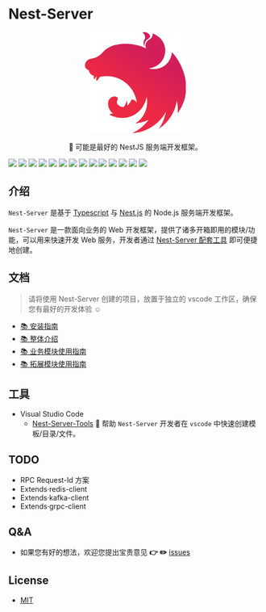 # Nest-Server

<p align="center">
  <a href="http://nestjs.com/" target="blank"><img src="public/images/icon.png" alt="Nest Logo" /></a>
</p>
  
<p align="center">
  🚀 可能是最好的 NestJS 服务端开发框架。
</p>

[![](https://img.shields.io/badge/npm-typescript-9cf?style=flat-square)](https://www.npmjs.org/package/typescript)
[![](https://img.shields.io/badge/npm-ts--node-9cf?style=flat-square)](https://www.npmjs.org/package/ts-node)
[![](https://img.shields.io/badge/npm-@nestjs/core-blue?style=flat-square)](https://www.npmjs.org/package/@nestjs/core)
[![](https://img.shields.io/badge/npm-@nestjs/common-blue?style=flat-square)](https://www.npmjs.org/package/@nestjs/common)
[![](https://img.shields.io/badge/npm-@nestjs/swagger-blue?style=flat-square)](https://www.npmjs.org/package/@nestjs/swagger)
[![](https://img.shields.io/badge/npm-class--transformer-orange?style=flat-square)](https://www.npmjs.org/package/class-transformer)
[![](https://img.shields.io/badge/npm-class--validator-orange?style=flat-square)](https://www.npmjs.org/package/class-validator)
[![](https://img.shields.io/badge/npm-reflect--metadata-orange?style=flat-square)](https://www.npmjs.org/package/reflect-metadata)
[![](https://img.shields.io/badge/npm-rxjs-orange?style=flat-square)](https://www.npmjs.org/package/rxjs)
[![](https://img.shields.io/badge/npm-sequelize--typescript-green?style=flat-square)](https://www.npmjs.org/package/sequelize-typescript)
[![](https://img.shields.io/badge/npm-lodash-green?style=flat-square)](https://www.npmjs.org/package/lodash)
[![](https://img.shields.io/badge/npm-winston-green?style=flat-square)](https://www.npmjs.org/package/winston)
[![](https://img.shields.io/badge/npm-eslint-ff69b4?style=flat-square)](https://www.npmjs.org/package/eslint)
[![](https://img.shields.io/badge/npm-module--alias-ff69b4?style=flat-square)](https://www.npmjs.org/package/module-alias)

## 介绍

`Nest-Server` 是基于 [Typescript](https://www.typescriptlang.org/) 与 [Nest.js](https://github.com/nestjs/nest) 的 Node.js 服务端开发框架。

`Nest-Server` 是⼀款⾯向业务的 Web 开发框架，提供了诸多开箱即⽤的模块/功能，可以⽤来快速开发 Web 服务，开发者通过 [Nest-Server 配套工具](#工具) 即可便捷地创建。

## 文档

> 请将使用 Nest-Server 创建的项目，放置于独立的 vscode 工作区，确保您有最好的开发体验 ☺️

- [📚 安装指南](public/doc/quick-start.md)
- [📚 整体介绍](public/doc/architecture.md)
- [📚 业务模块使用指南](public/doc/how-to-use-modules.md)
- [📚 拓展模块使用指南](public/doc/how-to-use-extends.md)

## 工具

- Visual Studio Code
  - [Nest-Server-Tools](https://github.com/sophons-space/nest-server-tools) 🦁  帮助 `Nest-Server` 开发者在 `vscode` 中快速创建模板/目录/文件。

## TODO

- RPC Request-Id 方案
- Extends·redis-client
- Extends·kafka-client
- Extends·grpc-client

## Q&A

- 如果您有好的想法，欢迎您提出宝贵意见 **👉  ✏️** [issues](https://github.com/sophons-space/nest-server/issues)

## License

- [MIT](./LICENSE)
